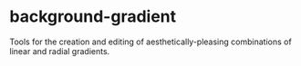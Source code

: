background-gradient
===================

Tools for the creation and editing of aesthetically-pleasing combinations of linear and radial gradients.
